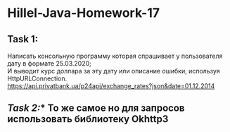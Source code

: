 # Hillel-Java-Homework-17

## **Task 1:** 
Написать консольную программу которая спрашивает у пользователя дату в формате 25.03.2020;   
И выводит курс доллара за эту дату или описание ошибки, используя HttpURLConnection.  
https://api.privatbank.ua/p24api/exchange_rates?json&date=01.12.2014  

## **Task 2*:** То же самое но для запросов использовать библиотеку Okhttp3
